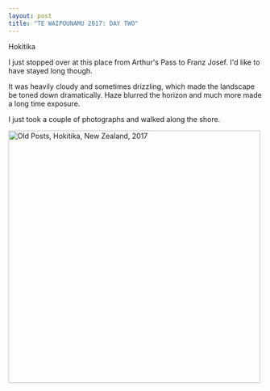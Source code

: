 ```yaml
---
layout: post
title: "TE WAIPOUNAMU 2017: DAY TWO"
---
```


Hokitika

I just stopped over at this place from Arthur's Pass to Franz Josef. I'd like to have stayed long though.

It was heavily cloudy and sometimes drizzling, which made the landscape be toned down dramatically.
Haze blurred the horizon and much more made a long time exposure.

I just took a couple of photographs and walked along the shore.

<div class="post">
<a data-flickr-embed="true"  href="https://www.flickr.com/photos/paulseo/33117840483/in/photostream/" title="Old Posts, Hokitika, New Zealand, 2017"><img src="https://c1.staticflickr.com/3/2879/33117840483_f9f2aed258.jpg" width="500" height="500" alt="Old Posts, Hokitika, New Zealand, 2017"></a><script async src="//embedr.flickr.com/assets/client-code.js" charset="utf-8"></script>
</div>
